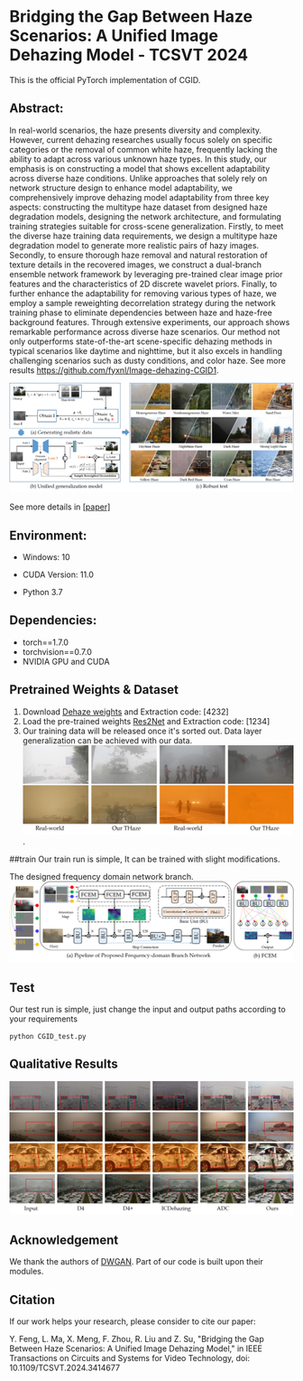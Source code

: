 # Bridging the Gap Between Haze Scenarios: A Unified Image Dehazing Model - TCSVT 2024

This is the official PyTorch implementation of CGID.  

## Abstract:
In real-world scenarios, the haze presents diversity and complexity. However, current dehazing researches usually focus solely on specific categories or the removal of common white haze, frequently lacking the ability to adapt across various unknown haze types. In this study, our emphasis is on constructing a model that shows excellent adaptability across diverse haze conditions. Unlike approaches that solely rely on network structure design to enhance model adaptability, we comprehensively improve dehazing model adaptability from three key aspects: constructing the multitype haze dataset from designed haze degradation models, designing the network architecture, and formulating training strategies suitable for cross-scene generalization. Firstly, to meet the diverse haze training data requirements, we design a multitype haze degradation model to generate more realistic pairs of hazy images. Secondly, to ensure thorough haze removal and natural restoration of texture details in the recovered images, we construct a dual-branch ensemble network framework by leveraging pre-trained clear image prior features and the characteristics of 2D discrete wavelet priors. Finally, to further enhance the adaptability for removing various types of haze, we employ a sample reweighting decorrelation strategy during the network training phase to eliminate dependencies between haze and haze-free background features. Through extensive experiments, our approach shows remarkable performance across diverse haze scenarios. Our method not only outperforms state-of-the-art scene-specific dehazing methods in typical scenarios like daytime and nighttime, but it also excels in handling challenging scenarios such as dusty conditions, and color haze. See more results https://github.com/fyxnl/Image-dehazing-CGID1.

![](USfigure/1.png)


See more details in [[paper]](https://ieeexplore.ieee.org/document/10557647)

## Environment:

- Windows: 10

- CUDA Version: 11.0 
- Python 3.7

## Dependencies:

- torch==1.7.0
- torchvision==0.7.0
- NVIDIA GPU and CUDA

## Pretrained Weights & Dataset

1. Download [Dehaze weights](https://pan.baidu.com/s/1wP5CziCdza3mluzMEia9Qw ) and Extraction code: [4232]
2. Load the pre-trained weights [Res2Net](https://pan.baidu.com/s/14JAHqX0xvFTpGXAqVBqMCQ) and Extraction code: [1234]
3. Our training data will be released once it's sorted out. Data layer generalization can be achieved with our data.
![](USfigure/6.png). 

##train
Our train run is simple, It can be trained with slight modifications.

The designed frequency domain network branch.
![](USfigure/5.png)

## Test

Our test run is simple, just change the input and output paths according to your requirements

```
python CGID_test.py
```

## Qualitative Results
![](USfigure/2.png)



## Acknowledgement

We thank the authors of [DWGAN](https://arxiv.org/abs/2104.08911). Part of our code is built upon their modules.

 
## Citation

If our work helps your research, please consider to cite our paper:

Y. Feng, L. Ma, X. Meng, F. Zhou, R. Liu and Z. Su, "Bridging the Gap Between Haze Scenarios: A Unified Image Dehazing Model," in IEEE Transactions on Circuits and Systems for Video Technology, doi: 10.1109/TCSVT.2024.3414677

 


